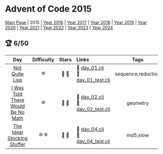# Advent of Code 2015

[Main Page](https://adventofcode.com/2015) | 2015 | [Year 2016](/src/aoclj/year_2016/) | [Year 2017](/src/aoclj/year_2017/) | [Year 2018](/src/aoclj/year_2018/) | [Year 2019](/src/aoclj/year_2019/) | [Year 2020](/src/aoclj/year_2020/) | [Year 2021](/src/aoclj/year_2021/) | [Year 2022](/src/aoclj/year_2022/) | [Year 2023](/src/aoclj/year_2023/) | [Year 2024](/src/aoclj/year_2024/)

## :trophy: 6/50

| Day | Difficulty | Stars | Links | Tags |
|:---: | :---: | :---: | :--- | :----: |
[Not Quite Lisp](http://www.adventofcode.com/2015/day/1)|:snowflake:|:star2: :star2:|:small_orange_diamond: [day_01.clj](/src/aoclj/year_2015/day_01.clj) <br /> :small_orange_diamond: [day_01_test.clj](/test/aoclj/year_2015/day_01_test.clj)|sequence,reduction
[I Was Told There Would Be No Math](http://www.adventofcode.com/2015/day/2)|:snowflake:|:star2: :star2:|:small_orange_diamond: [day_02.clj](/src/aoclj/year_2015/day_02.clj) <br /> :small_orange_diamond: [day_02_test.clj](/test/aoclj/year_2015/day_02_test.clj)|geometry
[The Ideal Stocking Stuffer](http://www.adventofcode.com/2015/day/4)|:snowflake: :snowflake:|:star2: :star2:|:small_orange_diamond: [day_04.clj](/src/aoclj/year_2015/day_04.clj) <br /> :small_orange_diamond: [day_04_test.clj](/test/aoclj/year_2015/day_04_test.clj)|md5,slow

